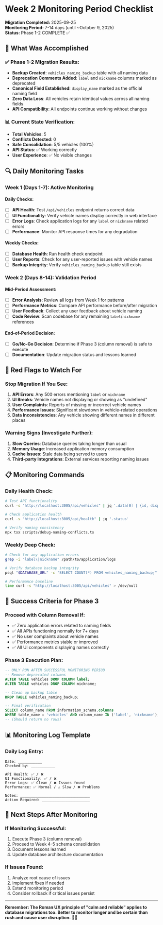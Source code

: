 # Week 2 Monitoring Period Checklist

**Migration Completed:** 2025-09-25  
**Monitoring Period:** 7-14 days (until ~October 9, 2025)  
**Status:** Phase 1-2 COMPLETE ✅

## 🎯 What Was Accomplished

### ✅ Phase 1-2 Migration Results:
- **Backup Created**: `vehicles_naming_backup` table with all naming data
- **Deprecation Comments Added**: `label` and `nickname` columns marked as deprecated
- **Canonical Field Established**: `display_name` marked as the official naming field
- **Zero Data Loss**: All vehicles retain identical values across all naming fields
- **API Compatibility**: All endpoints continue working without changes

### 📊 Current State Verification:
- **Total Vehicles**: 5
- **Conflicts Detected**: 0
- **Safe Consolidation**: 5/5 vehicles (100%)
- **API Status**: ✅ Working correctly
- **User Experience**: ✅ No visible changes

## 🔍 Daily Monitoring Tasks

### **Week 1 (Days 1-7): Active Monitoring**

#### Daily Checks:
- [ ] **API Health**: Test `/api/vehicles` endpoint returns correct data
- [ ] **UI Functionality**: Verify vehicle names display correctly in web interface
- [ ] **Error Logs**: Check application logs for any `label` or `nickname` related errors
- [ ] **Performance**: Monitor API response times for any degradation

#### Weekly Checks:
- [ ] **Database Health**: Run health check endpoint
- [ ] **User Reports**: Check for any user-reported issues with vehicle names
- [ ] **Backup Integrity**: Verify `vehicles_naming_backup` table still exists

### **Week 2 (Days 8-14): Validation Period**

#### Mid-Period Assessment:
- [ ] **Error Analysis**: Review all logs from Week 1 for patterns
- [ ] **Performance Metrics**: Compare API performance before/after migration
- [ ] **User Feedback**: Collect any user feedback about vehicle naming
- [ ] **Code Review**: Scan codebase for any remaining `label`/`nickname` references

#### End-of-Period Decision:
- [ ] **Go/No-Go Decision**: Determine if Phase 3 (column removal) is safe to execute
- [ ] **Documentation**: Update migration status and lessons learned

## 🚨 Red Flags to Watch For

### **Stop Migration If You See:**
1. **API Errors**: Any 500 errors mentioning `label` or `nickname`
2. **UI Breaks**: Vehicle names not displaying or showing as "undefined"
3. **User Complaints**: Reports of missing or incorrect vehicle names
4. **Performance Issues**: Significant slowdown in vehicle-related operations
5. **Data Inconsistencies**: Any vehicle showing different names in different places

### **Warning Signs (Investigate Further):**
1. **Slow Queries**: Database queries taking longer than usual
2. **Memory Usage**: Increased application memory consumption
3. **Cache Issues**: Stale data being served to users
4. **Third-party Integrations**: External services reporting naming issues

## 📋 Monitoring Commands

### **Daily Health Check:**
```bash
# Test API functionality
curl -s "http://localhost:3005/api/vehicles" | jq '.data[0] | {id, display_name, label, nickname}'

# Check application health
curl -s "http://localhost:3005/api/health" | jq '.status'

# Verify naming consistency
npx tsx scripts/debug-naming-conflicts.ts
```

### **Weekly Deep Check:**
```bash
# Check for any application errors
grep -i "label\|nickname" /path/to/application/logs

# Verify database backup integrity
psql "$DATABASE_URL" -c "SELECT COUNT(*) FROM vehicles_naming_backup;"

# Performance baseline
time curl -s "http://localhost:3005/api/vehicles" > /dev/null
```

## 🎯 Success Criteria for Phase 3

### **Proceed with Column Removal If:**
- ✅ Zero application errors related to naming fields
- ✅ All APIs functioning normally for 7+ days
- ✅ No user complaints about vehicle names
- ✅ Performance metrics stable or improved
- ✅ All UI components displaying names correctly

### **Phase 3 Execution Plan:**
```sql
-- ONLY RUN AFTER SUCCESSFUL MONITORING PERIOD
-- Remove deprecated columns
ALTER TABLE vehicles DROP COLUMN label;
ALTER TABLE vehicles DROP COLUMN nickname;

-- Clean up backup table
DROP TABLE vehicles_naming_backup;

-- Final verification
SELECT column_name FROM information_schema.columns 
WHERE table_name = 'vehicles' AND column_name IN ('label', 'nickname');
-- (Should return no rows)
```

## 📊 Monitoring Log Template

### **Daily Log Entry:**
```
Date: ___________
Checked by: ___________

API Health: ✅ / ❌
UI Functionality: ✅ / ❌  
Error Logs: ✅ Clean / ❌ Issues found
Performance: ✅ Normal / ⚠️ Slow / ❌ Problems

Notes: ________________________________
Action Required: ______________________
```

## 🚀 Next Steps After Monitoring

### **If Monitoring Successful:**
1. Execute Phase 3 (column removal)
2. Proceed to Week 4-5 schema consolidation
3. Document lessons learned
4. Update database architecture documentation

### **If Issues Found:**
1. Analyze root cause of issues
2. Implement fixes if needed
3. Extend monitoring period
4. Consider rollback if critical issues persist

---

**Remember: The Roman UX principle of "calm and reliable" applies to database migrations too. Better to monitor longer and be certain than rush and cause user disruption.** 🚗✨
